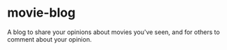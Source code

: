 # movie-blog
A blog to share your opinions about movies you've seen, and for others to comment about your opinion.
